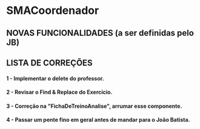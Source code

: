 # SMACoordenador
 
## NOVAS FUNCIONALIDADES (a ser definidas pelo JB)


## LISTA DE CORREÇÕES
#### 1 - Implementar o delete do professor.
#### 2 - Revisar o Find & Replace do Exercício.
#### 3 - Correção na "FichaDeTreinoAnalise", arrumar esse componente.
#### 4 - Passar um pente fino em geral antes de mandar para o João Batista.
